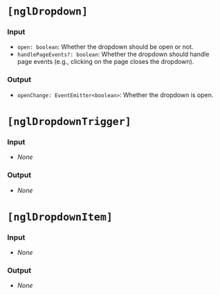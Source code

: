 # `[nglDropdown]`

### Input

  * `open: boolean`: Whether the dropdown should be open or not.
  * `handlePageEvents?: boolean`: Whether the dropdown should handle page events (e.g., clicking on the page closes the dropdown).

### Output

  * `openChange: EventEmitter<boolean>`: Whether the dropdown is open.

# `[nglDropdownTrigger]`

### Input

  * *None*

### Output

  * *None*

# `[nglDropdownItem]`

### Input

  * *None*

### Output

  * *None*
